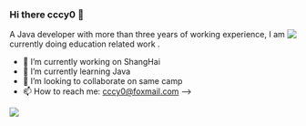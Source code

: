 ### Hi there cccy0 👋

<img align="right" src="https://github-readme-stats.vercel.app/api?username=cccy0&show_icons=true&icon_color=0366d6&text_color=24292e&bg_color=ffffff&hide_title=false&count_private=true&include_all_commits=true" />

A Java developer with more than three years of working experience, I am currently doing education related work .

- 🔭 I’m currently working on ShangHai
- 🌱 I’m currently learning Java
- 👯 I’m looking to collaborate on same camp
- 📫 How to reach me: [cccy0@foxmail.com](mailto:cccy0@foxmail.com) -->


[![](https://img.shields.io/badge/Read%20more%20about%20cccy0%20blog--lightgrey?style=social&logo=notion)](https://blog.cccy0.top/)

